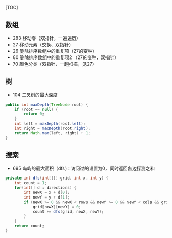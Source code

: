 [TOC]

## 数组

- 283 移动零（双指针，一遍遍历）
- 27 移动元素（交换、双指针）
- 26 删除排序数组中的重复项（27的变种）
- 80 删除排序数组中的重复项2 （27的变种，双指针）
- 70 颜色分类（双指针，一趟扫描，见27）

## 树

- 104 二叉树的最大深度

```java
public int maxDepth(TreeNode root) {
    if (root == null) {
        return 0;
    }
    int left = maxDepth(root.left);
    int right = maxDepth(root.right);
    return Math.max(left, right) + 1;
}
```

## 搜索

- 695 岛屿的最大面积（dfs)：访问过的设置为0，同时返回各边探测之和
```java
private int dfs(int[][] grid, int x, int y) {
    int count = 1;
    for(int[] d : directions) {
        int newX = x + d[0];
        int newY = y + d[1];
        if (newX >= 0 && newX < rows && newY >= 0 && newY < cols && grid[newX][newY] != 0) {
            grid[newX][newY] = 0;
            count += dfs(grid, newX, newY);
        }
    }
    return count;
}
```
